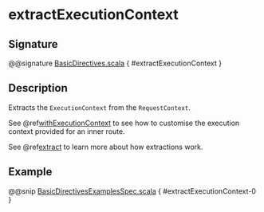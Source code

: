 <a id="extractexecutioncontext"></a>
# extractExecutionContext

## Signature

@@signature [BasicDirectives.scala](../../../../../../../../../akka-http/src/main/scala/akka/http/scaladsl/server/directives/BasicDirectives.scala) { #extractExecutionContext }

## Description

Extracts the `ExecutionContext` from the `RequestContext`.

See @ref[withExecutionContext](withExecutionContext.md#withexecutioncontext) to see how to customise the execution context provided for an inner route.

See @ref[extract](extract.md#extract) to learn more about how extractions work.

## Example

@@snip [BasicDirectivesExamplesSpec.scala](../../../../../../../test/scala/docs/http/scaladsl/server/directives/BasicDirectivesExamplesSpec.scala) { #extractExecutionContext-0 }